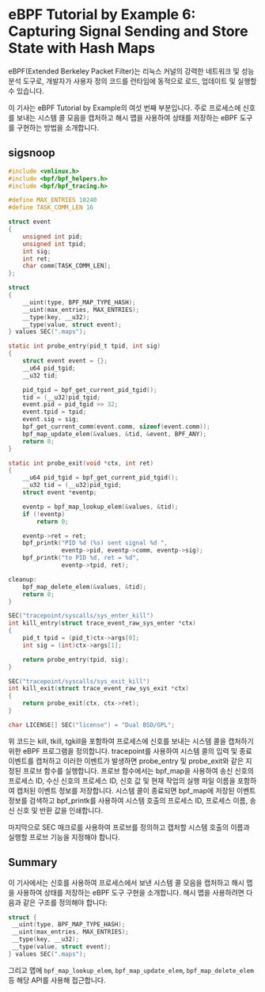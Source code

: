 # eBPF Tutorial by Example 6: Capturing Signal Sending and Store State with Hash Maps

eBPF(Extended Berkeley Packet Filter)는 리눅스 커널의 강력한 네트워크 및 성능 분석 도구로, 개발자가 사용자 정의 코드를 런타임에 동적으로 로드, 업데이트 및 실행할 수 있습니다.

이 기사는 eBPF Tutorial by Example의 여섯 번째 부분입니다. 주로 프로세스에 신호를 보내는 시스템 콜 모음을 캡처하고 해시 맵을 사용하여 상태를 저장하는 eBPF 도구를 구현하는 방법을 소개합니다.

## sigsnoop

```c
#include <vmlinux.h>
#include <bpf/bpf_helpers.h>
#include <bpf/bpf_tracing.h>

#define MAX_ENTRIES 10240
#define TASK_COMM_LEN 16

struct event
{
    unsigned int pid;
    unsigned int tpid;
    int sig;
    int ret;
    char comm[TASK_COMM_LEN];
};

struct
{
    __uint(type, BPF_MAP_TYPE_HASH);
    __uint(max_entries, MAX_ENTRIES);
    __type(key, __u32);
    __type(value, struct event);
} values SEC(".maps");

static int probe_entry(pid_t tpid, int sig)
{
    struct event event = {};
    __u64 pid_tgid;
    __u32 tid;

    pid_tgid = bpf_get_current_pid_tgid();
    tid = (__u32)pid_tgid;
    event.pid = pid_tgid >> 32;
    event.tpid = tpid;
    event.sig = sig;
    bpf_get_current_comm(event.comm, sizeof(event.comm));
    bpf_map_update_elem(&values, &tid, &event, BPF_ANY);
    return 0;
}

static int probe_exit(void *ctx, int ret)
{
    __u64 pid_tgid = bpf_get_current_pid_tgid();
    __u32 tid = (__u32)pid_tgid;
    struct event *eventp;

    eventp = bpf_map_lookup_elem(&values, &tid);
    if (!eventp)
        return 0;

    eventp->ret = ret;
    bpf_printk("PID %d (%s) sent signal %d ",
               eventp->pid, eventp->comm, eventp->sig);
    bpf_printk("to PID %d, ret = %d",
               eventp->tpid, ret);

cleanup:
    bpf_map_delete_elem(&values, &tid);
    return 0;
}

SEC("tracepoint/syscalls/sys_enter_kill")
int kill_entry(struct trace_event_raw_sys_enter *ctx)
{
    pid_t tpid = (pid_t)ctx->args[0];
    int sig = (int)ctx->args[1];

    return probe_entry(tpid, sig);
}

SEC("tracepoint/syscalls/sys_exit_kill")
int kill_exit(struct trace_event_raw_sys_exit *ctx)
{
    return probe_exit(ctx, ctx->ret);
}

char LICENSE[] SEC("license") = "Dual BSD/GPL";
```

위 코드는 kill, tkill, tgkill을 포함하여 프로세스에 신호를 보내는 시스템 콜을 캡처하기 위한 eBPF 프로그램을 정의합니다. tracepoint를 사용하여 시스템 콜의 입력 및 종료 이벤트를 캡처하고 이러한 이벤트가 발생하면 probe_entry 및 probe_exit와 같은 지정된 프로브 함수를 실행합니다. 프로브 함수에서는 bpf_map을 사용하여 송신 신호의 프로세스 ID, 수신 신호의 프로세스 ID, 신호 값 및 현재 작업의 실행 파일 이름을 포함하여 캡처된 이벤트 정보를 저장합니다. 시스템 콜이 종료되면 bpf_map에 저장된 이벤트 정보를 검색하고 bpf_printk를 사용하여 시스템 호출의 프로세스 ID, 프로세스 이름, 송신 신호 및 반환 값을 인쇄합니다.

마지막으로 SEC 매크로를 사용하여 프로브를 정의하고 캡처할 시스템 호출의 이름과 실행할 프로브 기능을 지정해야 합니다.

## Summary

이 기사에서는 신호를 사용하여 프로세스에서 보낸 시스템 콜 모음을 캡처하고 해시 맵을 사용하여 상태를 저장하는 eBPF 도구 구현을 소개합니다. 해시 맵을 사용하려면 다음과 같은 구조를 정의해야 합니다:

```c
struct {
 __uint(type, BPF_MAP_TYPE_HASH);
 __uint(max_entries, MAX_ENTRIES);
 __type(key, __u32);
 __type(value, struct event);
} values SEC(".maps");
```

그리고 맵에 `bpf_map_lookup_elem`, `bpf_map_update_elem`, `bpf_map_delete_elem` 등 해당 API를 사용해 접근합니다.
